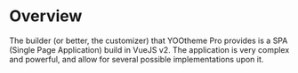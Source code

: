 # Overview

The builder (or better, the customizer) that YOOtheme Pro provides is a SPA (Single Page Application) build in VueJS v2. The application is very complex and powerful, and allow for several possible implementations upon it.
